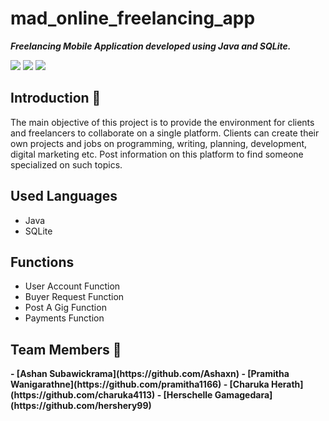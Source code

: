 # mad_online_freelancing_app
<strong><em>Freelancing Mobile Application developed using Java and SQLite.</em></strong>

![](https://media.giphy.com/media/xTMTrEQbKuLVcrLeuG/giphy.gif)   ![](https://media.giphy.com/media/fTh0dr0AfgLT5o2kNK/giphy.gif)  ![](https://media.giphy.com/media/fVoTPA8XlVltz4tW1H/giphy.gif)

## Introduction :speech_balloon:

The main objective of this project is to provide the environment for clients and freelancers to collaborate on a single platform. Clients can create their own projects and jobs on programming, writing, planning, development, digital marketing etc. Post information on this platform to find someone specialized on such topics.

## Used Languages
<ul>
<li>Java</li>
<li>SQLite</li>
</ul>

## Functions

<ul>
<li>User Account Function</li>
<li>Buyer Request Function</li>
<li>Post A Gig Function</li>
<li>Payments Function</li>
</ul>

## Team Members :clap:

<strong>
-  [Ashan Subawickrama](https://github.com/Ashaxn)
-  [Pramitha Wanigarathne](https://github.com/pramitha1166)
-  [Charuka Herath](https://github.com/charuka4113)
-  [Herschelle Gamagedara](https://github.com/hershery99)
</strong>